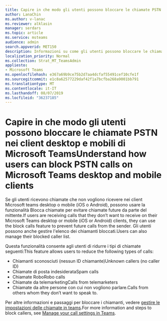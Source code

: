 ```yaml
---
title: Capire in che modo gli utenti possono bloccare le chiamate PSTN nei client desktop e mobili di Microsoft Teams
author: LanaChin
ms.author: v-lanac
ms.reviewer: alklasin
manager: serdars
ms.topic: article
ms.service: msteams
audience: admin
search.appverid: MET150
description: Informazioni su come gli utenti possono bloccare le chiamate PSTN in Microsoft teams.
localization_priority: Normal
ms.collection: Strat_MT_TeamsAdmin
appliesto:
- Microsoft Teams
ms.openlocfilehash: e367a69b9ce75b2d7aa4dcfaf55491cef10cfe1f
ms.sourcegitcommit: e1c8a62577229daf42f1a7bcfba268a9001bb791
ms.translationtype: MT
ms.contentlocale: it-IT
ms.lasthandoff: 08/07/2019
ms.locfileid: "36237185"
---
```

# <a name="understand-how-users-can-block-pstn-calls-on-microsoft-teams-desktop-and-mobile-clients"></a><span data-ttu-id="d81b2-103">Capire in che modo gli utenti possono bloccare le chiamate PSTN nei client desktop e mobili di Microsoft Teams</span><span class="sxs-lookup"><span data-stu-id="d81b2-103">Understand how users can block PSTN calls on Microsoft Teams desktop and mobile clients</span></span>

<span data-ttu-id="d81b2-104">Se gli utenti ricevono chiamate che non vogliono ricevere nei client Microsoft teams desktop o mobile (iOS o Android), possono usare la funzionalità Blocca chiamate per evitare chiamate future da parte del mittente.</span><span class="sxs-lookup"><span data-stu-id="d81b2-104">If users are receiving calls that they don’t want to receive on their Microsoft Teams desktop or mobile (iOS or Android) clients, they can use the block calls feature to prevent future calls from the sender.</span></span> <span data-ttu-id="d81b2-105">Gli utenti possono anche gestire l'elenco dei chiamanti bloccati.</span><span class="sxs-lookup"><span data-stu-id="d81b2-105">Users can also manage their blocked caller list.</span></span>

<span data-ttu-id="d81b2-106">Questa funzionalità consente agli utenti di ridurre i tipi di chiamate seguenti:</span><span class="sxs-lookup"><span data-stu-id="d81b2-106">This feature allows users to reduce the following types of calls:</span></span>

- <span data-ttu-id="d81b2-107">Chiamanti sconosciuti (nessun ID chiamante)</span><span class="sxs-lookup"><span data-stu-id="d81b2-107">Unknown callers (no  caller ID)</span></span>
- <span data-ttu-id="d81b2-108">Chiamate di posta indesiderata</span><span class="sxs-lookup"><span data-stu-id="d81b2-108">Spam calls</span></span>
- <span data-ttu-id="d81b2-109">Chiamate Robo</span><span class="sxs-lookup"><span data-stu-id="d81b2-109">Robo calls</span></span>
- <span data-ttu-id="d81b2-110">Chiamate da telemarketing</span><span class="sxs-lookup"><span data-stu-id="d81b2-110">Calls from telemarketers</span></span>
- <span data-ttu-id="d81b2-111">Chiamate da altre persone con cui non vogliono parlare.</span><span class="sxs-lookup"><span data-stu-id="d81b2-111">Calls from others whom they don’t want to speak to.</span></span>

<span data-ttu-id="d81b2-112">Per altre informazioni e passaggi per bloccare i chiamanti, vedere [gestire le impostazioni delle chiamate in teams](https://support.office.com/article/Manage-your-call-settings-in-Teams-456cb611-3477-496f-b31a-6ab752a7595f).</span><span class="sxs-lookup"><span data-stu-id="d81b2-112">For more information and steps to block callers, see [Manage your call settings in Teams](https://support.office.com/article/Manage-your-call-settings-in-Teams-456cb611-3477-496f-b31a-6ab752a7595f).</span></span>
